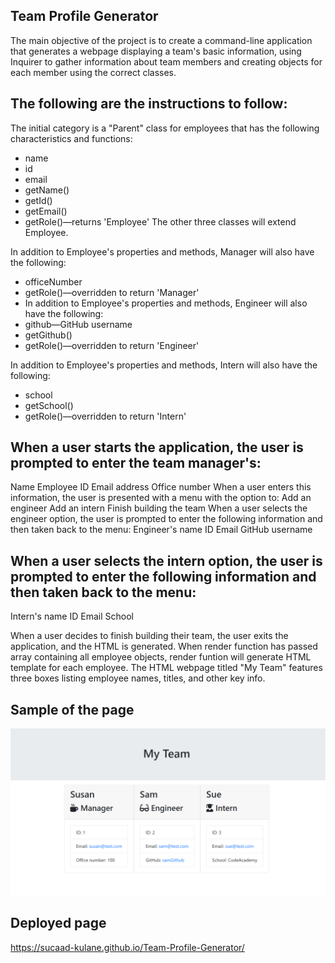 ## Team Profile Generator

The main objective of the project is to create a command-line application that generates a webpage displaying a team's basic information, using Inquirer to gather information about team members and creating objects for each member using the correct classes.

## The following are the instructions to follow:

The initial category is a "Parent" class for employees that has the following characteristics and functions:
- name
- id
- email
- getName()
- getId()
- getEmail()
- getRole()—returns 'Employee'
The other three classes will extend Employee.

In addition to Employee's properties and methods, Manager will also have the following:
- officeNumber
- getRole()—overridden to return 'Manager'
- In addition to Employee's properties and methods, Engineer will also have the following:
- github—GitHub username
- getGithub()
- getRole()—overridden to return 'Engineer'

In addition to Employee's properties and methods, Intern will also have the following:
- school
- getSchool()
- getRole()—overridden to return 'Intern'

## When a user starts the application, the user is prompted to enter the team manager's:
  Name
  Employee ID
  Email address
  Office number
  When a user enters this information, the user is presented with a menu with the option to:
  Add an engineer
  Add an intern
  Finish building the team
  When a user selects the engineer option, the user is prompted to enter the following information and then taken back to the menu:
  Engineer's name
  ID
  Email
  GitHub username

## When a user selects the intern option, the user is prompted to enter the following information and then taken back to the menu:
  Intern's name
  ID
  Email
  School

When a user decides to finish building their team, the user exits the application, and the HTML is generated. When render function has passed array containing all employee objects, render funtion will generate HTML template for each employee. The HTML webpage titled "My Team" features three boxes listing employee names, titles, and other key 
info.


## Sample of the page 

![](2023-03-07-22-15-24.png)




## Deployed page 
https://sucaad-kulane.github.io/Team-Profile-Generator/

